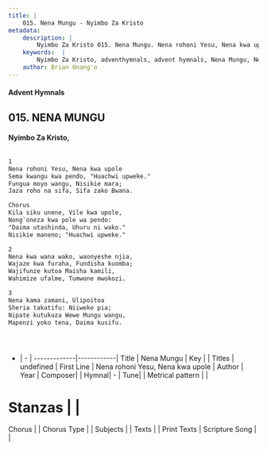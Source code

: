```yaml
---
title: |
    015. Nena Mungu - Nyimbo Za Kristo
metadata:
    description: |
        Nyimbo Za Kristo 015. Nena Mungu. Nena rohoni Yesu, Nena kwa upole Sema kwangu kwa pendo, "Huachwi upweke." Fungua moyo wangu, Nisikie mara; Jaza roho na sifa, Sifa zako Bwana.  Chorus Kila siku unene, Vile kwa upole, Nong`oneza kwa pole wa pendo: "Daima utashinda, Uhuru ni wako." Nisikie maneno; "Huachwi upweke."  
    keywords:  |
        Nyimbo Za Kristo, adventhymnals, advent hymnals, Nena Mungu, Nena rohoni Yesu, Nena kwa upole. 
    author: Brian Onang'o
---
```


#### Advent Hymnals
## 015. NENA MUNGU
####  Nyimbo Za Kristo,

```txt

1
Nena rohoni Yesu, Nena kwa upole
Sema kwangu kwa pendo, "Huachwi upweke."
Fungua moyo wangu, Nisikie mara;
Jaza roho na sifa, Sifa zako Bwana.

Chorus
Kila siku unene, Vile kwa upole,
Nong`oneza kwa pole wa pendo:
"Daima utashinda, Uhuru ni wako."
Nisikie maneno; "Huachwi upweke."

2
Nena kwa wana wako, waonyeshe njia, 
Wajaze kwa furaha, Fundisha kuomba;
Wajifunze kutoa Maisha kamili,
Wahimize ufalme, Tumwone mwokozi.

3
Nena kama zamani, Ulipoitoa
Sheria takatifu: Niiweke pia;
Nipate kutukuza Wewe Mungu wangu,
Mapenzi yoko tena, Daima kusifu.





```

- |   -  |
-------------|------------|
Title | Nena Mungu |
Key |  |
Titles | undefined |
First Line | Nena rohoni Yesu, Nena kwa upole |
Author | 
Year | 
Composer| |
Hymnal|  - |
Tune|  |
Metrical pattern | |
# Stanzas |  |
Chorus |  |
Chorus Type |  |
Subjects | |
Texts |  |
Print Texts | 
Scripture Song |  |
    

